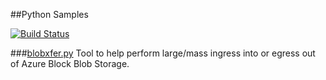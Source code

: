 ##Python Samples

[![Build Status](https://travis-ci.org/alfpark/azure-batch-samples.svg?branch=master)](https://travis-ci.org/alfpark/azure-batch-samples)

###[blobxfer.py](./Storage)
Tool to help perform large/mass ingress into or egress out of Azure Block
Blob Storage.

